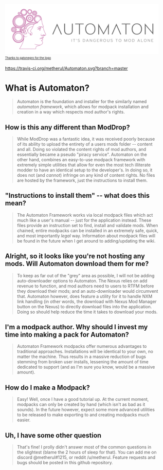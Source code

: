 ![Automaton Logo](content/automaton_logo.png)
<sub><sup>[Thanks to gatonegro for the logo](http://gatonegro.co/)</sup></sub>

https://travis-ci.org/metherul/Automaton.svg?branch=master

# What is Automaton?
> Automaton is the foundation and installer for the similarly  named _automaton framework_, which allows for modpack installation and creation in a way which respects mod author's rights. 

## How is this any different than ModDrop?
> While ModDrop was a fantastic idea, it was received poorly because of its ability to upload the entirety of a users mods folder -- content and all. Doing so violated the content rights of mod authors, and essentially became a pseudo "piracy service".
> Automaton on the other hand, combines an easy-to-use modpack framework with extremely simple utilities that allow for even the most tech illiterate modder to have an identical setup to the developer's. In doing so, it does not (and _cannot_) infringe on any kind of content rights. No files are hosted by the framework, just the instructions to install them. 

## "Instructions to install them" -- what does this mean?
> The Automaton Framework works via local modpack files which act much like a user's manual -- just for the application instead. These files provide an instruction set to find, install and validate mods. When chained, entire modpacks can be installed in an extremely safe, quick, and most importantly _legal_ way. Information about modpack files will be found in the future when I get around to adding/updating the wiki.

## Alright, so it looks like you're not hosting any mods. Will Automaton download them for me?
> To keep as far out of the "grey" area as possible, I will not be adding auto-downloader options to Automaton. The Nexus relies on add revenue to function, and mod authors need to users to RTFM before they download their mods; and an auto-downloader would circumvent that.
> Automaton however, does feature a utility for it to handle NXM link handling (in other words, the download with Nexus Mod Manager button on the Nexus) to directly download files into the application. Doing so should help reduce the time it takes to download your mods. 

## I'm a modpack author. Why should I invest my time into making a pack for Automaton?
> Automaton Framework modpacks offer numerous advantages to traditional approaches.
> Installations will be identical to your own, no matter the machine. Thus results in a massive reduction of bugs stemming from broken user installs, lessening the amount of time dedicated to support (and as I'm sure you know, would be a massive amount).

## How do I make a Modpack?
> Easy! Well, once I have a good tutorial up. At the current moment, modpacks can only be created by hand (which isn't as bad as it sounds). In the future however, expect some more advanced utilities to be released to make exporting to and creating modpacks much easier.

## Uh, I have some other question
> That's fine! I prolly didn't answer most of the common questions in the slightest (blame the 2 hours of sleep for that). You can add me on discord @metherul#1215, or reddit /u/metherul.
> Feature requests and bugs should be posted in this github repository.